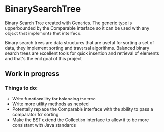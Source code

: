 # BinarySearchTree
Binary Search Tree created with Generics. The generic type is upperbounded by the Comparable interface so it can be used with any <br />
object that implements that interface.  <br />

Binary search trees are data structures that are useful for sorting a set of data, they implement sorting and traversal algorithms. Balanced binary search trees are excellent tools for quick insertion and retrieval of elements and that's the end goal of this project. 

## Work in progress

### Things to do:
- Write functionaility for balancing the tree
- Write more utility methods as needed
- Potentally replace the Comparable interface with the ability to pass a comparator for sorting
- Make the BST extend the Collection interface to allow it to be more consistant with Java standards


